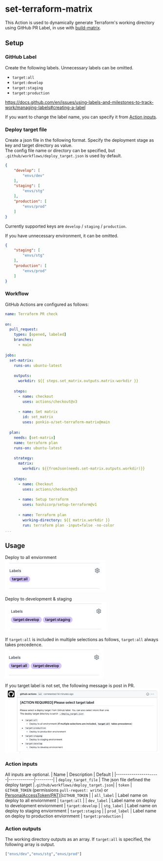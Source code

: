 # set-terraform-matrix
This Action is used to dynamically generate Terraform's working directory using GitHub PR Label, in use with [build-matrix](https://docs.github.com/en/actions/using-jobs/using-a-build-matrix-for-your-jobs).

## Setup
### GitHub Label
Create the following labels. Unnecessary labels can be omitted.

- `target:all`
- `target:develop`
- `target:staging`
- `target:production`

https://docs.github.com/en/issues/using-labels-and-milestones-to-track-work/managing-labels#creating-a-label

If you want to change the label name, you can specify it from [Action inputs](#action-inputs).

### Deploy target file
Create a json file in the following format. Specify the deployment stage as key and target directory as value.  
The config file name or directory can be specified, but `.github/workflows/deploy_target.json` is used by default.

```json
{
    "develop": [
        "envs/dev"
    ],
    "staging": [
        "envs/stg"
    ],
    "production": [
        "envs/prod"
    ]
}
```
Currently supported keys are `develop` / `staging` / `production`.

If you have unnecessary environment, it can be omitted.
```json
{
    "staging": [
        "envs/stg"
    ],
    "production": [
        "envs/prod"
    ]
}
```

### Workflow
GitHub Actions are configured as follows:
```yaml
name: Terraform PR check

on:
  pull_request:
    types: [opened, labeled]
    branches:
      - main

jobs:
  set-matrix:
    runs-on: ubuntu-latest

    outputs:
      workdir: ${{ steps.set_matrix.outputs.matrix-workdir }}

    steps:
      - name: checkout
        uses: actions/checkout@v3

      - name: Set matrix
        id: set_matrix
        uses: ponkio-o/set-terraform-matrix@main

  plan:
    needs: [set-matrix]
    name: terraform plan
    runs-on: ubuntu-latest

    strategy:
      matrix:
        workdir: ${{fromJson(needs.set-matrix.outputs.workdir)}}

    steps:
      - name: Checkout
        uses: actions/checkout@v3

      - name: Setup terraform
        uses: hashicorp/setup-terraform@v1
  
      - name: Terraform plan
        working-directory: ${{ matrix.workdir }}
        run: terraform plan -input=false -no-color
...
```

## Usage
Deploy to all enviornment  
![image](./images/deploy_to_all.png)

Deploy to development & staging  
![image](./images/deploy_to_dev_and_stg.png)

If `target:all` is included in multiple selections as follows, `target:all` always takes precedence.  
![image](./images/include_target_all.png)

If you target label is not set, the following message is post in PR.  
![image](./images/message.png)

### Action inputs
All inputs are optional.
| Name                 | Description | Default |
|----------------------|-------------|---------|
| `deploy_target_file` | The json file defined the deploy target |`.github/workflows/deploy_target.json`|
| `token`              | `GITHUB_TOKEN` (permissions `pull-request: write`) or [PersonalAccessToken(PAT)](https://docs.github.com/en/authentication/keeping-your-account-and-data-secure/creating-a-personal-access-token)|`GITHUB_TOKEN` |
| `all_label`          | Label name on deploy to all enviornment | `target:all` |
| `dev_label`          | Label name on deploy to development enviornment | `target:develop` |
| `stg_label`          | Label name on deploy to staging enviornment | `target:staging` |
| `prod_label`         | Label name on deploy to production enviornment | `target:production` |

### Action outputs
The working directory outputs as an array. If `target:all` is specified, the following array is output.
```bash
["envs/dev","envs/stg","envs/prod"]
```

